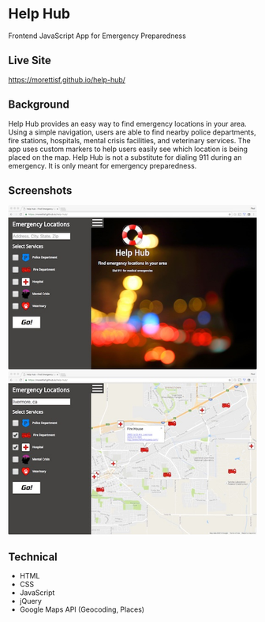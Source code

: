 # Help Hub
Frontend JavaScript App for Emergency Preparedness

## Live Site
https://morettisf.github.io/help-hub/

## Background
Help Hub provides an easy way to find emergency locations in your area. Using a simple navigation, users are able to find nearby police departments, fire stations, hospitals, mental crisis facilities, and veterinary services. The app uses custom markers to help users easily see which location is being placed on the map. Help Hub is not a substitute for dialing 911 during an emergency. It is only meant for emergency preparedness.

## Screenshots
![Screenshots](https://github.com/morettisf/help-hub/blob/master/screenshots/help-hub-1.jpg)
![Screenshots](https://github.com/morettisf/help-hub/blob/master/screenshots/help-hub-2.jpg)

## Technical
* HTML
* CSS
* JavaScript
* jQuery
* Google Maps API (Geocoding, Places)